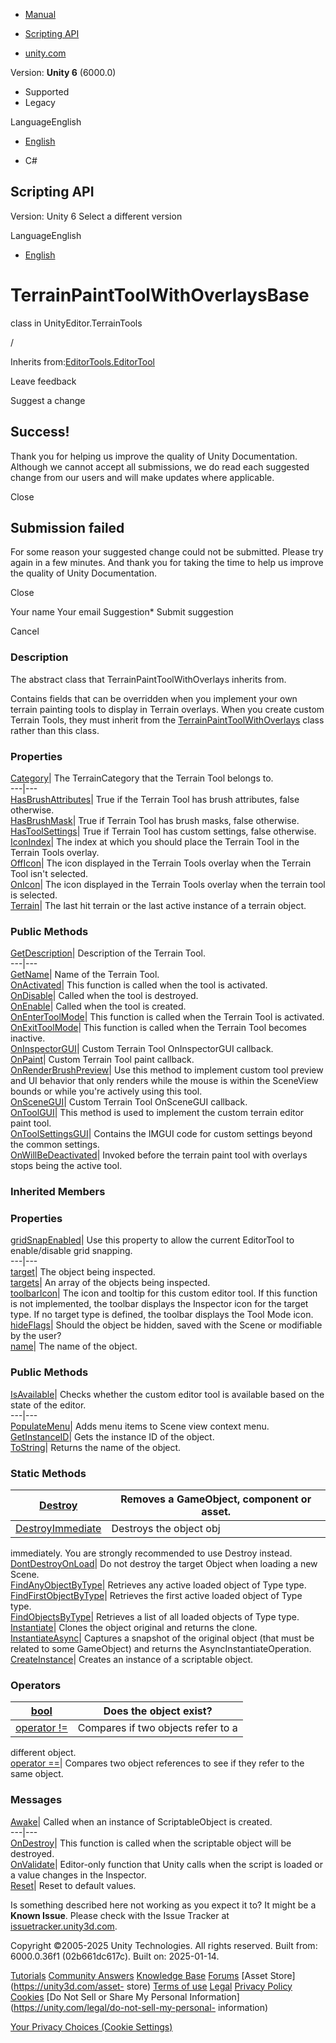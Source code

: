 [ ]()

  * [Manual](../Manual/index.html)
  * [Scripting API](../ScriptReference/index.html)

  * [unity.com](https://unity.com/)

Version: **Unity 6** (6000.0)

  * Supported
  * Legacy

LanguageEnglish

  * [English]()

  * C#

[ ](https://docs.unity3d.com)

## Scripting API

Version: Unity 6 Select a different version

LanguageEnglish

  * [English]()

# TerrainPaintToolWithOverlaysBase

class in UnityEditor.TerrainTools

/

Inherits from:[EditorTools.EditorTool](EditorTools.EditorTool.html)

Leave feedback

Suggest a change

## Success!

Thank you for helping us improve the quality of Unity Documentation. Although
we cannot accept all submissions, we do read each suggested change from our
users and will make updates where applicable.

Close

## Submission failed

For some reason your suggested change could not be submitted. Please <a>try
again</a> in a few minutes. And thank you for taking the time to help us
improve the quality of Unity Documentation.

Close

Your name Your email Suggestion* Submit suggestion

Cancel

[ ]()

### Description

The abstract class that TerrainPaintToolWithOverlays inherits from.

Contains fields that can be overridden when you implement your own terrain
painting tools to display in Terrain overlays. When you create custom Terrain
Tools, they must inherit from the
[TerrainPaintToolWithOverlays<T0>](TerrainTools.TerrainPaintToolWithOverlays_1.html)
class rather than this class.

### Properties

[Category](TerrainTools.TerrainPaintToolWithOverlaysBase.Category.html)| The
TerrainCategory that the Terrain Tool belongs to.  
---|---  
[HasBrushAttributes](TerrainTools.TerrainPaintToolWithOverlaysBase.HasBrushAttributes.html)|
True if the Terrain Tool has brush attributes, false otherwise.  
[HasBrushMask](TerrainTools.TerrainPaintToolWithOverlaysBase.HasBrushMask.html)|
True if Terrain Tool has brush masks, false otherwise.  
[HasToolSettings](TerrainTools.TerrainPaintToolWithOverlaysBase.HasToolSettings.html)|
True if Terrain Tool has custom settings, false otherwise.  
[IconIndex](TerrainTools.TerrainPaintToolWithOverlaysBase.IconIndex.html)| The
index at which you should place the Terrain Tool in the Terrain Tools overlay.  
[OffIcon](TerrainTools.TerrainPaintToolWithOverlaysBase.OffIcon.html)| The
icon displayed in the Terrain Tools overlay when the Terrain Tool isn't
selected.  
[OnIcon](TerrainTools.TerrainPaintToolWithOverlaysBase.OnIcon.html)| The icon
displayed in the Terrain Tools overlay when the terrain tool is selected.  
[Terrain](TerrainTools.TerrainPaintToolWithOverlaysBase.Terrain.html)| The
last hit terrain or the last active instance of a terrain object.  
  
### Public Methods

[GetDescription](TerrainTools.TerrainPaintToolWithOverlaysBase.GetDescription.html)|
Description of the Terrain Tool.  
---|---  
[GetName](TerrainTools.TerrainPaintToolWithOverlaysBase.GetName.html)| Name of
the Terrain Tool.  
[OnActivated](TerrainTools.TerrainPaintToolWithOverlaysBase.OnActivated.html)|
This function is called when the tool is activated.  
[OnDisable](TerrainTools.TerrainPaintToolWithOverlaysBase.OnDisable.html)|
Called when the tool is destroyed.  
[OnEnable](TerrainTools.TerrainPaintToolWithOverlaysBase.OnEnable.html)|
Called when the tool is created.  
[OnEnterToolMode](TerrainTools.TerrainPaintToolWithOverlaysBase.OnEnterToolMode.html)|
This function is called when the Terrain Tool is activated.  
[OnExitToolMode](TerrainTools.TerrainPaintToolWithOverlaysBase.OnExitToolMode.html)|
This function is called when the Terrain Tool becomes inactive.  
[OnInspectorGUI](TerrainTools.TerrainPaintToolWithOverlaysBase.OnInspectorGUI.html)|
Custom Terrain Tool OnInspectorGUI callback.  
[OnPaint](TerrainTools.TerrainPaintToolWithOverlaysBase.OnPaint.html)| Custom
Terrain Tool paint callback.  
[OnRenderBrushPreview](TerrainTools.TerrainPaintToolWithOverlaysBase.OnRenderBrushPreview.html)|
Use this method to implement custom tool preview and UI behavior that only
renders while the mouse is within the SceneView bounds or while you're
actively using this tool.  
[OnSceneGUI](TerrainTools.TerrainPaintToolWithOverlaysBase.OnSceneGUI.html)|
Custom Terrain Tool OnSceneGUI callback.  
[OnToolGUI](TerrainTools.TerrainPaintToolWithOverlaysBase.OnToolGUI.html)|
This method is used to implement the custom terrain editor paint tool.  
[OnToolSettingsGUI](TerrainTools.TerrainPaintToolWithOverlaysBase.OnToolSettingsGUI.html)|
Contains the IMGUI code for custom settings beyond the common settings.  
[OnWillBeDeactivated](TerrainTools.TerrainPaintToolWithOverlaysBase.OnWillBeDeactivated.html)|
Invoked before the terrain paint tool with overlays stops being the active
tool.  
  
### Inherited Members

### Properties

[gridSnapEnabled](EditorTools.EditorTool-gridSnapEnabled.html)| Use this
property to allow the current EditorTool to enable/disable grid snapping.  
---|---  
[target](EditorTools.EditorTool-target.html)| The object being inspected.  
[targets](EditorTools.EditorTool-targets.html)| An array of the objects being
inspected.  
[toolbarIcon](EditorTools.EditorTool-toolbarIcon.html)| The icon and tooltip
for this custom editor tool. If this function is not implemented, the toolbar
displays the Inspector icon for the target type. If no target type is defined,
the toolbar displays the Tool Mode icon.  
[hideFlags](Object-hideFlags.html)| Should the object be hidden, saved with
the Scene or modifiable by the user?  
[name](Object-name.html)| The name of the object.  
  
### Public Methods

[IsAvailable](EditorTools.EditorTool.IsAvailable.html)| Checks whether the
custom editor tool is available based on the state of the editor.  
---|---  
[PopulateMenu](EditorTools.EditorTool.PopulateMenu.html)| Adds menu items to
Scene view context menu.  
[GetInstanceID](Object.GetInstanceID.html)| Gets the instance ID of the
object.  
[ToString](Object.ToString.html)| Returns the name of the object.  
  
### Static Methods

[Destroy](Object.Destroy.html)| Removes a GameObject, component or asset.  
---|---  
[DestroyImmediate](Object.DestroyImmediate.html)| Destroys the object obj
immediately. You are strongly recommended to use Destroy instead.  
[DontDestroyOnLoad](Object.DontDestroyOnLoad.html)| Do not destroy the target
Object when loading a new Scene.  
[FindAnyObjectByType](Object.FindAnyObjectByType.html)| Retrieves any active
loaded object of Type type.  
[FindFirstObjectByType](Object.FindFirstObjectByType.html)| Retrieves the
first active loaded object of Type type.  
[FindObjectsByType](Object.FindObjectsByType.html)| Retrieves a list of all
loaded objects of Type type.  
[Instantiate](Object.Instantiate.html)| Clones the object original and returns
the clone.  
[InstantiateAsync](Object.InstantiateAsync.html)| Captures a snapshot of the
original object (that must be related to some GameObject) and returns the
AsyncInstantiateOperation.  
[CreateInstance](ScriptableObject.CreateInstance.html)| Creates an instance of
a scriptable object.  
  
### Operators

[bool](Object-operator_Object.html)| Does the object exist?  
---|---  
[operator !=](Object-operator_ne.html)| Compares if two objects refer to a
different object.  
[operator ==](Object-operator_eq.html)| Compares two object references to see
if they refer to the same object.  
  
### Messages

[Awake](ScriptableObject.Awake.html)| Called when an instance of
ScriptableObject is created.  
---|---  
[OnDestroy](ScriptableObject.OnDestroy.html)| This function is called when the
scriptable object will be destroyed.  
[OnValidate](ScriptableObject.OnValidate.html)| Editor-only function that
Unity calls when the script is loaded or a value changes in the Inspector.  
[Reset](ScriptableObject.Reset.html)| Reset to default values.  
  
Is something described here not working as you expect it to? It might be a
**Known Issue**. Please check with the Issue Tracker at
[issuetracker.unity3d.com](https://issuetracker.unity3d.com).

Copyright ©2005-2025 Unity Technologies. All rights reserved. Built from:
6000.0.36f1 (02b661dc617c). Built on: 2025-01-14.

[Tutorials](https://unity3d.com/learn) [Community
Answers](https://answers.unity3d.com) [Knowledge
Base](https://support.unity3d.com/hc/en-us)
[Forums](https://forum.unity3d.com) [Asset Store](https://unity3d.com/asset-
store) [Terms of use](https://docs.unity3d.com/Manual/TermsOfUse.html)
[Legal](https://unity.com/legal) [Privacy
Policy](https://unity.com/legal/privacy-policy)
[Cookies](https://unity.com/legal/cookie-policy) [Do Not Sell or Share My
Personal Information](https://unity.com/legal/do-not-sell-my-personal-
information)

[Your Privacy Choices (Cookie Settings)](javascript:void\(0\);)

